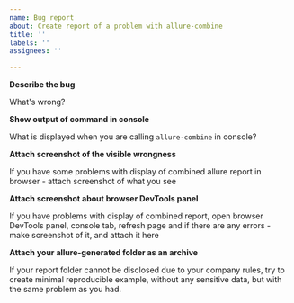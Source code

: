 ```yaml
---
name: Bug report
about: Create report of a problem with allure-combine
title: ''
labels: ''
assignees: ''

---
```


**Describe the bug**

What's wrong?

**Show output of command in console**

What is displayed when you are calling `allure-combine` in console?

**Attach screenshot of the visible wrongness**

If you have some problems with display of combined allure report in browser - attach screenshot of what you see

**Attach screenshot about browser DevTools panel**

If you have problems with display of combined report, open browser DevTools panel, console tab, refresh page and if there are any errors - make screenshot of it, and attach it here

**Attach your allure-generated folder as an archive**

If your report folder cannot be disclosed due to your company rules, try to create minimal reproducible example, without any sensitive data, but with the same problem as you had.
